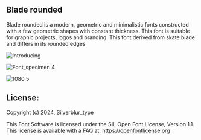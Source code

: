 ## Blade rounded
Blade rounded is a modern, geometric and minimalistic fonts constructed with a few geometric shapes with constant thickness. This font is suitable for graphic projects, logos and branding.
This font derived from skate blade and differs in its rounded edges

![Introducing](https://github.com/silverblurtype/blade-rounded/assets/163983174/d9b5beea-47bf-447f-a74a-43481d65a103)

![Font_specimen 4](https://github.com/silverblurtype/blade-rounded/assets/163983174/011218b7-766c-43b2-8cc4-bedf7c0b18a6)

![1080 5](https://github.com/silverblurtype/blade-rounded/assets/163983174/200e2fe7-fd78-45e8-9016-d0558dc4c5a7)




## License:
Copyright (c) 2024, Silverblur_type

This Font Software is licensed under the SIL Open Font License, Version 1.1. This license is available with a FAQ at:
https://openfontlicense.org




